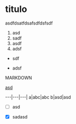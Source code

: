 # titulo
 asdfdsatfdsafsdfdsfsdf

1. asd
2. sadf
3. asdf
4. adsf

- sdf
* adsf

MARKDOWN


[asd](!https://img.freepik.com/vetores-gratis/vetor-de-gradiente-de-logotipo-colorido-de-passaro_343694-1365.jpg)


---|---|---|
a|abc|abc
b|asd|asd


- [ ] asd
- [x] sadasd


